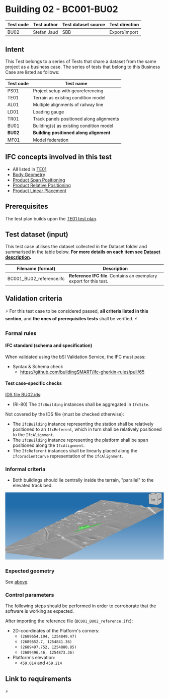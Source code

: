 # Building 02 - BC001-BU02

| Test code | Test author     | Test dataset source | Test direction |
|-----------|-----------------|---------------------|----------------|
| BU02      | Stefan Jaud     | SBB                 | Export/Import  |


## Intent

This Test belongs to a series of Tests that share a dataset from the same project as a business case. 
The series of tests that belong to this Business Case are listed as follows:

| Test code | Test name     | 
|-----------|-----------------|
| PS01      | Project setup with georeferencing |
| TE01      | Terrain as existing condition model |
| AL01      | Multiple alignments of railway line |
| LD01      | Loading gauge |
| TR01      | Track panels positioned along alignments |
| BU01      | Building(s) as existing condition model |
| **BU02**  | **Building positioned along alignment** |
| MF01      | Model federation|


## IFC concepts involved in this test

- All listed in [TE01](https://github.com/buildingSMART/IFC4.x-IF/tree/main/tests/TE01#ifc-concepts-involved-in-this-test)
- [Body Geometry](https://ifc43-docs.standards.buildingsmart.org/IFC/RELEASE/IFC4x3/HTML/concepts/Product_Shape/Product_Geometric_Representation/Body_Geometry/content.html)
- [Product Span Positioning](https://ifc43-docs.standards.buildingsmart.org/IFC/RELEASE/IFC4x3/HTML/concepts/Object_Connectivity/Product_Span_Positioning/content.html)
- [Product Relative Positioning](https://ifc43-docs.standards.buildingsmart.org/IFC/RELEASE/IFC4x3/HTML/concepts/Object_Connectivity/Product_Span_Positioning/content.html)
- [Product Linear Placement](https://ifc43-docs.standards.buildingsmart.org/IFC/RELEASE/IFC4x3/HTML/concepts/Product_Shape/Product_Placement/Product_Linear_Placement/content.html)

## Prerequisites

The test plan builds upon the [TE01 test plan](../TE01/Readme.md).


## Test dataset (input)

This test case utilises the dataset collected in the Dataset folder and summarised in the table below. **For more details on each item see [Dataset description](Dataset/README.md).**

| Filename (format)         | Description                                                        |
|---------------------------|--------------------------------------------------------------------|
| BC001_BU02_reference.ifc  | **Reference IFC file**. Contains an exemplary export for this test.|


## Validation criteria

:zap: For this test case to be considered passed, **all criteria listed in this section**, and **the ones of prerequisites tests** shall be verified. :zap:

### Formal rules

#### IFC standard (schema and specification)

When validated using the bSI Validation Service, the IFC must pass:

- Syntax & Schema check
    - https://github.com/buildingSMART/ifc-gherkin-rules/pull/65


#### Test case-specific checks

[IDS file BU02.ids](./Dataset/BU02.ids):

- (RI-80) The `IfcBuilding` instances shall be aggregated in `IfcSite`.

Not covered by the IDS file (must be checked otherwise):

- The `IfcBuilding` instance representing the station shall be relatively positioned to an `IfcReferent`,
 which in turn shall be relatively positioned to the `IfcAlignment`.
- The `IfcBuilding` instance representing the platform shall be span positioned along the `IfcAlignment`.
- The `IfcReferent` instances shall be linearly placed along the `IfcGradientCurve` representation of the `IfcAlignment`.

### Informal criteria

- Both buildings should lie centrally inside the terrain, "parallel" to the elevated track bed.

!["Perspective view"](./Dataset/skewedview.PNG)


### Expected geometry

See [above](#informal-criteria).



### Control parameters

The following steps should be performed in order to corroborate that the software is working as expected.

After importing the reference file (`BC001_BU02_reference.ifc`):

- 2D-coordinates of the Platform's corners:
    - `(2689654.194, 1254849.47)`
    - `(2689652.7, 1254841.36)`
    - `(2689497.752, 1254880.85)`
    - `(2689496.46, 1254873.36)`
- Platform's elevation:
    - `459.014` and `459.214`


## Link to requirements

:zap:
